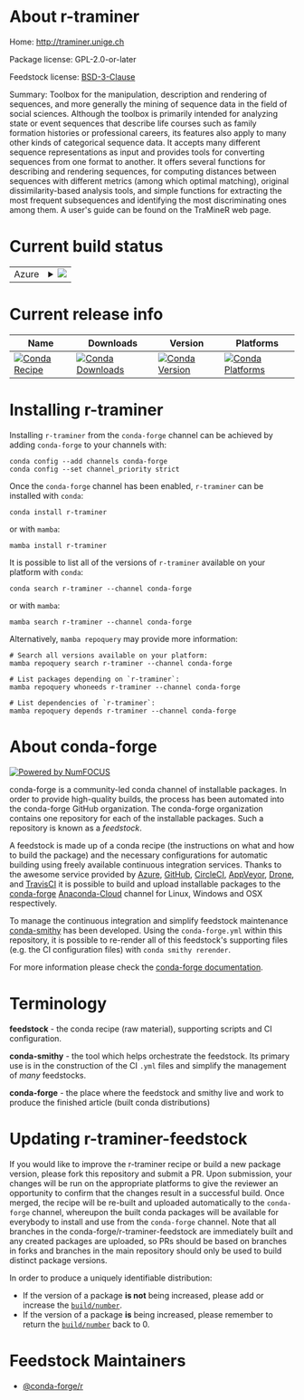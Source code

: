 About r-traminer
================

Home: http://traminer.unige.ch

Package license: GPL-2.0-or-later

Feedstock license: [BSD-3-Clause](https://github.com/conda-forge/r-traminer-feedstock/blob/main/LICENSE.txt)

Summary: Toolbox for the manipulation, description and rendering of sequences, and more generally the mining of sequence data in the field of social sciences. Although the toolbox is primarily intended for analyzing state or event sequences that describe life courses such as family formation histories or professional careers, its features also apply to many other kinds of categorical sequence data. It accepts many different sequence representations as input and provides tools for converting sequences from one format to another. It offers several functions for describing and rendering sequences, for computing distances between sequences with different metrics (among which optimal matching), original dissimilarity-based analysis tools, and simple functions for extracting the most frequent subsequences and identifying the most discriminating ones among them. A user's guide can be found on the TraMineR web page.

Current build status
====================


<table>
    
  <tr>
    <td>Azure</td>
    <td>
      <details>
        <summary>
          <a href="https://dev.azure.com/conda-forge/feedstock-builds/_build/latest?definitionId=10316&branchName=main">
            <img src="https://dev.azure.com/conda-forge/feedstock-builds/_apis/build/status/r-traminer-feedstock?branchName=main">
          </a>
        </summary>
        <table>
          <thead><tr><th>Variant</th><th>Status</th></tr></thead>
          <tbody><tr>
              <td>linux_64_r_base4.1</td>
              <td>
                <a href="https://dev.azure.com/conda-forge/feedstock-builds/_build/latest?definitionId=10316&branchName=main">
                  <img src="https://dev.azure.com/conda-forge/feedstock-builds/_apis/build/status/r-traminer-feedstock?branchName=main&jobName=linux&configuration=linux_64_r_base4.1" alt="variant">
                </a>
              </td>
            </tr><tr>
              <td>linux_64_r_base4.2</td>
              <td>
                <a href="https://dev.azure.com/conda-forge/feedstock-builds/_build/latest?definitionId=10316&branchName=main">
                  <img src="https://dev.azure.com/conda-forge/feedstock-builds/_apis/build/status/r-traminer-feedstock?branchName=main&jobName=linux&configuration=linux_64_r_base4.2" alt="variant">
                </a>
              </td>
            </tr><tr>
              <td>osx_64_r_base4.1</td>
              <td>
                <a href="https://dev.azure.com/conda-forge/feedstock-builds/_build/latest?definitionId=10316&branchName=main">
                  <img src="https://dev.azure.com/conda-forge/feedstock-builds/_apis/build/status/r-traminer-feedstock?branchName=main&jobName=osx&configuration=osx_64_r_base4.1" alt="variant">
                </a>
              </td>
            </tr><tr>
              <td>osx_64_r_base4.2</td>
              <td>
                <a href="https://dev.azure.com/conda-forge/feedstock-builds/_build/latest?definitionId=10316&branchName=main">
                  <img src="https://dev.azure.com/conda-forge/feedstock-builds/_apis/build/status/r-traminer-feedstock?branchName=main&jobName=osx&configuration=osx_64_r_base4.2" alt="variant">
                </a>
              </td>
            </tr><tr>
              <td>win_64</td>
              <td>
                <a href="https://dev.azure.com/conda-forge/feedstock-builds/_build/latest?definitionId=10316&branchName=main">
                  <img src="https://dev.azure.com/conda-forge/feedstock-builds/_apis/build/status/r-traminer-feedstock?branchName=main&jobName=win&configuration=win_64_" alt="variant">
                </a>
              </td>
            </tr>
          </tbody>
        </table>
      </details>
    </td>
  </tr>
</table>

Current release info
====================

| Name | Downloads | Version | Platforms |
| --- | --- | --- | --- |
| [![Conda Recipe](https://img.shields.io/badge/recipe-r--traminer-green.svg)](https://anaconda.org/conda-forge/r-traminer) | [![Conda Downloads](https://img.shields.io/conda/dn/conda-forge/r-traminer.svg)](https://anaconda.org/conda-forge/r-traminer) | [![Conda Version](https://img.shields.io/conda/vn/conda-forge/r-traminer.svg)](https://anaconda.org/conda-forge/r-traminer) | [![Conda Platforms](https://img.shields.io/conda/pn/conda-forge/r-traminer.svg)](https://anaconda.org/conda-forge/r-traminer) |

Installing r-traminer
=====================

Installing `r-traminer` from the `conda-forge` channel can be achieved by adding `conda-forge` to your channels with:

```
conda config --add channels conda-forge
conda config --set channel_priority strict
```

Once the `conda-forge` channel has been enabled, `r-traminer` can be installed with `conda`:

```
conda install r-traminer
```

or with `mamba`:

```
mamba install r-traminer
```

It is possible to list all of the versions of `r-traminer` available on your platform with `conda`:

```
conda search r-traminer --channel conda-forge
```

or with `mamba`:

```
mamba search r-traminer --channel conda-forge
```

Alternatively, `mamba repoquery` may provide more information:

```
# Search all versions available on your platform:
mamba repoquery search r-traminer --channel conda-forge

# List packages depending on `r-traminer`:
mamba repoquery whoneeds r-traminer --channel conda-forge

# List dependencies of `r-traminer`:
mamba repoquery depends r-traminer --channel conda-forge
```


About conda-forge
=================

[![Powered by
NumFOCUS](https://img.shields.io/badge/powered%20by-NumFOCUS-orange.svg?style=flat&colorA=E1523D&colorB=007D8A)](https://numfocus.org)

conda-forge is a community-led conda channel of installable packages.
In order to provide high-quality builds, the process has been automated into the
conda-forge GitHub organization. The conda-forge organization contains one repository
for each of the installable packages. Such a repository is known as a *feedstock*.

A feedstock is made up of a conda recipe (the instructions on what and how to build
the package) and the necessary configurations for automatic building using freely
available continuous integration services. Thanks to the awesome service provided by
[Azure](https://azure.microsoft.com/en-us/services/devops/), [GitHub](https://github.com/),
[CircleCI](https://circleci.com/), [AppVeyor](https://www.appveyor.com/),
[Drone](https://cloud.drone.io/welcome), and [TravisCI](https://travis-ci.com/)
it is possible to build and upload installable packages to the
[conda-forge](https://anaconda.org/conda-forge) [Anaconda-Cloud](https://anaconda.org/)
channel for Linux, Windows and OSX respectively.

To manage the continuous integration and simplify feedstock maintenance
[conda-smithy](https://github.com/conda-forge/conda-smithy) has been developed.
Using the ``conda-forge.yml`` within this repository, it is possible to re-render all of
this feedstock's supporting files (e.g. the CI configuration files) with ``conda smithy rerender``.

For more information please check the [conda-forge documentation](https://conda-forge.org/docs/).

Terminology
===========

**feedstock** - the conda recipe (raw material), supporting scripts and CI configuration.

**conda-smithy** - the tool which helps orchestrate the feedstock.
                   Its primary use is in the construction of the CI ``.yml`` files
                   and simplify the management of *many* feedstocks.

**conda-forge** - the place where the feedstock and smithy live and work to
                  produce the finished article (built conda distributions)


Updating r-traminer-feedstock
=============================

If you would like to improve the r-traminer recipe or build a new
package version, please fork this repository and submit a PR. Upon submission,
your changes will be run on the appropriate platforms to give the reviewer an
opportunity to confirm that the changes result in a successful build. Once
merged, the recipe will be re-built and uploaded automatically to the
`conda-forge` channel, whereupon the built conda packages will be available for
everybody to install and use from the `conda-forge` channel.
Note that all branches in the conda-forge/r-traminer-feedstock are
immediately built and any created packages are uploaded, so PRs should be based
on branches in forks and branches in the main repository should only be used to
build distinct package versions.

In order to produce a uniquely identifiable distribution:
 * If the version of a package **is not** being increased, please add or increase
   the [``build/number``](https://docs.conda.io/projects/conda-build/en/latest/resources/define-metadata.html#build-number-and-string).
 * If the version of a package **is** being increased, please remember to return
   the [``build/number``](https://docs.conda.io/projects/conda-build/en/latest/resources/define-metadata.html#build-number-and-string)
   back to 0.

Feedstock Maintainers
=====================

* [@conda-forge/r](https://github.com/conda-forge/r/)

